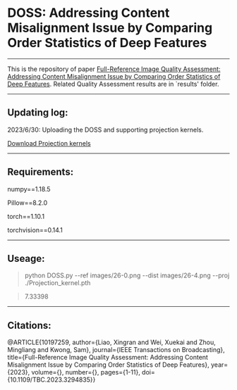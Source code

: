 # DOSS: Addressing Content Misalignment Issue by Comparing Order Statistics of Deep Features
----------------------------
This is the repository of paper [Full-Reference Image Quality Assessment: Addressing Content Misalignment Issue by Comparing Order Statistics of Deep Features](https://ieeexplore.ieee.org/document/10197259). Related Quality Assessment results are in `results' folder.

-----------------------------
## Updating log:
2023/6/30: Uploading the DOSS and supporting projection kernels. 

[Download Projection kernels](https://drive.google.com/file/d/1uBUMpy5NrhH4kLpWotsW4CvcrM0dfYgp/view?usp=sharing)

-----------------------------
## Requirements:
numpy==1.18.5

Pillow==8.2.0

torch==1.10.1

torchvision==0.14.1

------------------------------

## Useage:

>python DOSS.py --ref images/26-0.png --dist images/26-4.png --proj ./Projection_kernel.pth

>7.33398
------------------------------

## Citations:
@ARTICLE{10197259,
  author={Liao, Xingran and Wei, Xuekai and Zhou, Mingliang and Kwong, Sam},
  journal={IEEE Transactions on Broadcasting}, 
  title={Full-Reference Image Quality Assessment: Addressing Content Misalignment Issue by Comparing Order Statistics of Deep Features}, 
  year={2023},
  volume={},
  number={},
  pages={1-11},
  doi={10.1109/TBC.2023.3294835}}
